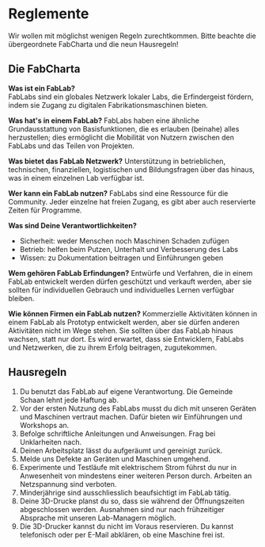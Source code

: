 # Reglemente

Wir wollen mit möglichst wenigen Regeln zurechtkommen. Bitte beachte die übergeordnete FabCharta und die neun Hausregeln!


## Die FabCharta

**Was ist ein FabLab?**  
FabLabs sind ein globales Netzwerk lokaler Labs, die Erfindergeist fördern, indem sie Zugang zu digitalen Fabrikationsmaschinen bieten.

**Was hat's in einem FabLab?**
FabLabs haben eine ähnliche Grundausstattung von Basisfunktionen, die es erlauben (beinahe) alles herzustellen; dies ermöglicht die Mobilität von Nutzern zwischen den FabLabs und das Teilen von Projekten.

**Was bietet das FabLab Netzwerk?**
Unterstützung in betrieblichen, technischen, finanziellen, logistischen und Bildungsfragen über das hinaus, was in einem einzelnen Lab verfügbar ist.

**Wer kann ein FabLab nutzen?**
FabLabs sind eine Ressource für die Community. Jeder einzelne hat freien Zugang, es gibt aber auch reservierte Zeiten für Programme.

**Was sind Deine Verantwortlichkeiten?**

- Sicherheit: weder Menschen noch Maschinen Schaden zufügen
- Betrieb: helfen beim Putzen, Unterhalt und Verbesserung des Labs
- Wissen: zu Dokumentation beitragen und Einführungen geben

**Wem gehören FabLab Erfindungen?**
Entwürfe und Verfahren, die in einem FabLab entwickelt werden dürfen geschützt und verkauft werden, aber sie sollten für individuellen Gebrauch und individuelles Lernen verfügbar bleiben.

**Wie können Firmen ein FabLab nutzen?**
Kommerzielle Aktivitäten können in einem FabLab als Prototyp entwickelt werden, aber sie dürfen anderen Aktivitäten nicht im Wege stehen. Sie sollten über das FabLab hinaus wachsen, statt nur dort. Es wird erwartet, dass sie Entwicklern, FabLabs und Netzwerken, die zu ihrem Erfolg beitragen, zugutekommen.


## Hausregeln

1. Du benutzt das FabLab auf eigene Verantwortung. Die Gemeinde Schaan lehnt jede Haftung ab.
2. Vor der ersten Nutzung des FabLabs musst du dich mit unseren Geräten und Maschinen vertraut machen. Dafür bieten wir Einführungen und Workshops an.
3. Befolge schriftliche Anleitungen und Anweisungen. Frag bei Unklarheiten nach.
4. Deinen Arbeitsplatz lässt du aufgeräumt und gereinigt zurück.
5. Melde uns Defekte an Geräten und Maschinen umgehend.
6. Experimente und Testläufe mit elektrischem Strom führst du nur in Anwesenheit von mindestens einer weiteren Person durch. Arbeiten an Netzspannung sind verboten.
7. Minderjährige sind ausschliesslich beaufsichtigt im FabLab tätig.
8. Deine 3D-Drucke planst du so, dass sie während der Öffnungszeiten abgeschlossen werden. Ausnahmen sind nur nach frühzeitiger Absprache mit unseren Lab-Managern möglich.
9. Die 3D-Drucker kannst du nicht im Voraus reservieren. Du kannst telefonisch oder per E-Mail abklären, ob eine Maschine frei ist.
